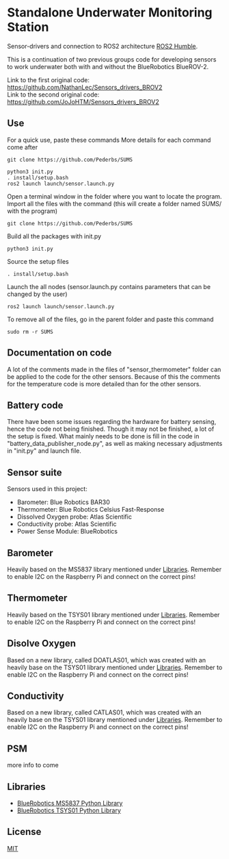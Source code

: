 # Standalone Underwater Monitoring Station

Sensor-drivers and connection to ROS2 architecture [ROS2 Humble](https://docs.ros.org/en/ros2_documentation/humble/index.html).


This is a continuation of two previous groups code for developing sensors to work underwater both with and without the BlueRobotics BlueROV-2.

Link to the first original code: https://github.com/NathanLec/Sensors_drivers_BROV2 \
Link to the second original code: https://github.com/JoJoHTM/Sensors_drivers_BROV2

## Use

For a quick use, paste these commands
More details for each command come after

	git clone https://github.com/Pederbs/SUMS

	python3 init.py
	. install/setup.bash
	ros2 launch launch/sensor.launch.py

Open a terminal window in the folder where you want to locate the program. 
Import all the files with the command (this will create a folder named SUMS/ with the program)

	git clone https://github.com/Pederbs/SUMS

Build all the packages with init.py

	python3 init.py
	
Source the setup files

	. install/setup.bash
	
Launch the all nodes (sensor.launch.py contains parameters that can be changed by the user)

	ros2 launch launch/sensor.launch.py



To remove all of the files, go in the parent folder and paste this command

	sudo rm -r SUMS
	
## Documentation on code

A lot of the comments made in the files of "sensor_thermometer" folder can be applied to the 
code for the other sensors. Because of this the comments for the temperature code is more
detailed than for the other sensors.

## Battery code

There have been some issues regarding the hardware for battery sensing, hence the code not 
being finished. Though it may not be finished, a lot of the setup is fixed. 
What mainly needs to be done is fill in the code in "battery_data_publisher_node.py", as
well as making necessary adjustments in "init.py" and launch file. 

## Sensor suite

Sensors used in this project:

* Barometer: Blue Robotics BAR30
* Thermometer: Blue Robotics Celsius Fast-Response
* Dissolved Oxygen probe: Atlas Scientific
* Conductivity probe: Atlas Scientific
* Power Sense Module: BlueRobotics

## Barometer

Heavily based on the MS5837 library mentioned under [Libraries](#libraries).
Remember to enable I2C on the Raspberry Pi and connect on the correct pins!

## Thermometer

Heavily based on the TSYS01 library mentioned under [Libraries](#libraries).
Remember to enable I2C on the Raspberry Pi and connect on the correct pins!

## Disolve Oxygen

Based on a new library, called DOATLAS01, which was created with an heavily base on the TSYS01 library mentioned under [Libraries](#libraries).
Remember to enable I2C on the Raspberry Pi and connect on the correct pins!

## Conductivity

Based on a new library, called CATLAS01, which was created with an heavily base on the TSYS01 library mentioned under [Libraries](#libraries).
Remember to enable I2C on the Raspberry Pi and connect on the correct pins!

## PSM

more info to come

## Libraries

* [BlueRobotics MS5837 Python Library](https://github.com/bluerobotics/ms5837-python)
* [BlueRobotics TSYS01 Python Library](https://github.com/bluerobotics/tsys01-python)

## License
[MIT](https://choosealicense.com/licenses/mit/)
